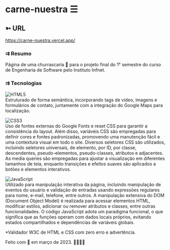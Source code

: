 # carne-nuestra ☰

## ➳ URL  
https://carne-nuestra.vercel.app/  

### ⇉ Resumo
Página de uma churrascaria 🍖 para o projeto final do 1° semestre do curso de Engenharia de Software pelo Instituto Infnet.    

### ⇉ Tecnologias  
 
![HTML5](https://img.shields.io/badge/html5-%23E34F26.svg?style=plastic&logo=html5&logoColor=white)  
Estruturado de forma semântica, incorporando tags de vídeo, imagens e formulários de contato, juntamente com a integração do Google Maps para localização.

![CSS3](https://img.shields.io/badge/css3-%231572B6.svg?style=plastic&logo=css3&logoColor=white)  
Uso de fontes externas do Google Fonts e reset CSS para garantir a consistência do layout. Além disso, variáveis CSS são empregadas para definir cores e fontes padronizadas, promovendo uma manutenção fácil e uma contextura visual em todo o site. Diversos seletores CSS são utilizados, incluindo seletores universais, de elemento, por ID, por classe, descendentes, pseudo-elementos, pseudo-classes, atributos e adjacentes. As media queries são empregadas para ajustar a visualização em diferentes tamanhos de tela, enquanto transições e efeitos suaves são aplicados a botões e elementos interativos.

![JavaScript](https://img.shields.io/badge/javascript-%23323330.svg?style=plastic&logo=javascript&logoColor=%23F7DF1E)  
Utilizado para manipulação interativa da página, incluindo manipulação de eventos do usuário e validação de entradas usando expressões regulares para nome, e-mail, telefone, entre outros. A manipulação extensiva do DOM (Document Object Model) é realizada para acessar elementos HTML, modificar estilos, adicionar ou remover atributos e classes, entre outras funcionalidades. O código JavaScript adota um paradigma funcional, o que significa que as funções operam com dados locais próprios, evitando estados compartilhados e dependências de variáveis globais.

*Validador W3C de HTML e CSS com zero erro e advertência.  

Feito com 💞 em março de 2023. 👋🏼🙇🏽  

